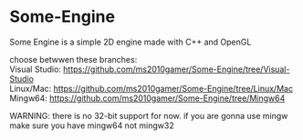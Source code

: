 # Some-Engine
Some Engine is a simple 2D engine made with C++ and OpenGL


choose betwwen these branches: <br>
Visual Studio: https://github.com/ms2010gamer/Some-Engine/tree/Visual-Studio <br>
Linux/Mac: https://github.com/ms2010gamer/Some-Engine/tree/Linux/Mac <br>
Mingw64: https://github.com/ms2010gamer/Some-Engine/tree/Mingw64 <br>

WARNING: there is no 32-bit support for now.
if you are gonna use mingw make sure you have mingw64 not mingw32
